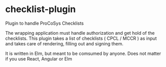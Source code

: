 # checklist-plugin
Plugin to handle ProCoSys Checklists

The wrapping application must handle authorization and get hold of the checklists.
This plugin takes a list of checklists ( CPCL / MCCR ) as input and takes care of rendering, filling out and signing them.

It is written in Elm, but meant to be comsumed by anyone. Does not matter if you use React, Angular or Elm
